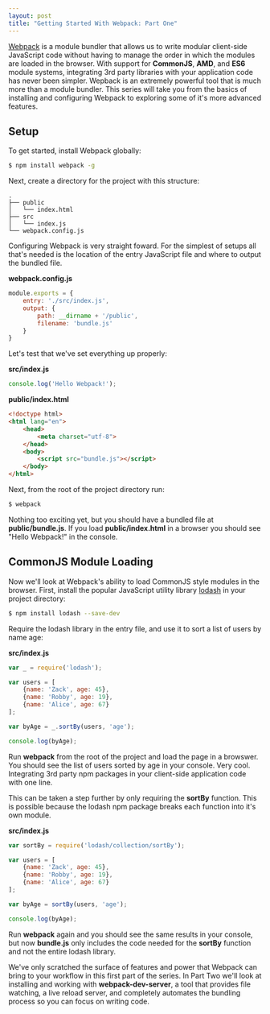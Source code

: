 ```yaml
---
layout: post
title: "Getting Started With Webpack: Part One"
---
```


[Webpack](http://webpack.github.io/) is a module bundler that allows us to write modular client-side JavaScript code without having to manage the order in which the modules are loaded in the browser. With support for **CommonJS**, **AMD**, and **ES6** module systems, integrating 3rd party libraries with your application code has never been simpler. Wepback is an extremely powerful tool that is much more than a module bundler. This series will take you from the basics of installing and configuring Webpack to exploring some of it's more advanced features. 

## Setup

To get started, install Webpack globally:

```bash
$ npm install webpack -g
```

Next, create a directory for the project with this structure:

```
.
├── public
│   └── index.html
├── src
│   └── index.js
└── webpack.config.js
```

Configuring Webpack is very straight foward. For the simplest of setups all that's needed is the location of the entry JavaScript file and where to output the bundled file.

**webpack.config.js** 

```js
module.exports = {
    entry: './src/index.js',
    output: {
        path: __dirname + '/public',
        filename: 'bundle.js'
    }
}
```

 Let's test that we've set everything up properly:

**src/index.js**  

```js
console.log('Hello Webpack!');
```

**public/index.html**  

```html
<!doctype html>
<html lang="en">
    <head>
        <meta charset="utf-8">
    </head>
    <body>
        <script src="bundle.js"></script>
    </body>
</html>
```

Next, from the root of the project directory run:

```bash
$ webpack
```

Nothing too exciting yet, but you should have a bundled file at **public/bundle.js**. If you load **public/index.html** in a browser you should see "Hello Webpack!" in the console.

## CommonJS Module Loading

Now we'll look at Webpack's ability to load CommonJS style modules in the browser. First, install the popular JavaScript utility library [lodash](https://lodash.com/) in your project directory:

```bash
$ npm install lodash --save-dev
```

Require the lodash library in the entry file, and use it to sort a list of users by name age:

**src/index.js**  

```js
var _ = require('lodash');

var users = [
    {name: 'Zack', age: 45},
    {name: 'Robby', age: 19},
    {name: 'Alice', age: 67}
];

var byAge = _.sortBy(users, 'age');

console.log(byAge);
```

Run **webpack** from the root of the project and load the page in a browswer. You should see the list of users sorted by age in your console. Very cool. Integrating 3rd party npm packages in your client-side application code with one line.

This can be taken a step further by only requiring the **sortBy** function. This is possible because the lodash npm package breaks each function into it's own module.

**src/index.js**  

```js
var sortBy = require('lodash/collection/sortBy');

var users = [
    {name: 'Zack', age: 45},
    {name: 'Robby', age: 19},
    {name: 'Alice', age: 67}
];

var byAge = sortBy(users, 'age');

console.log(byAge);
```

Run **webpack** again and you should see the same results in your console, but now **bundle.js** only includes the code needed for the **sortBy** function and not the entire lodash library.

We've only scratched the surface of features and power that Webpack can bring to your workflow in this first part of the series. In Part Two we'll look at installing and working with **webpack-dev-server**, a tool that provides file watching, a live reload server, and completely automates the bundling process so you can focus on writing code.


